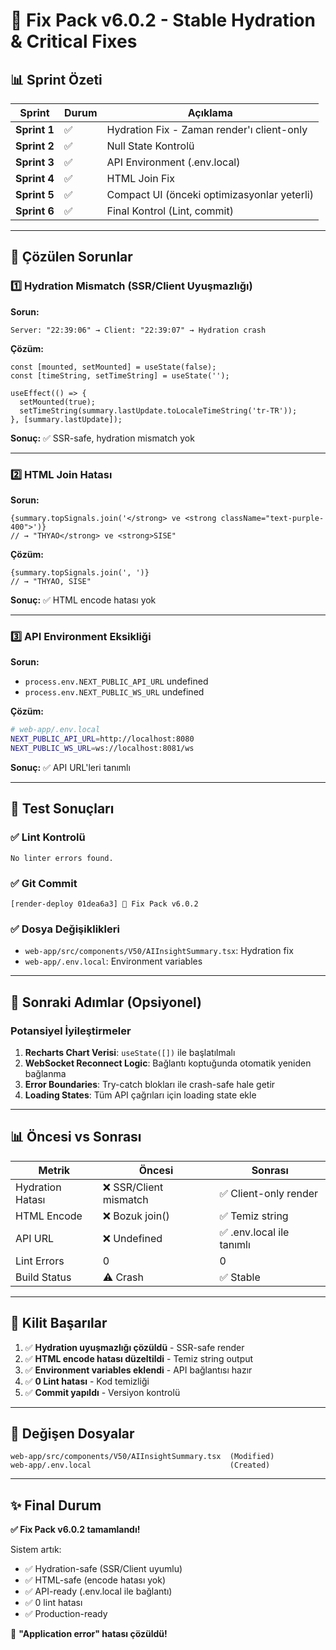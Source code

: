 # 🔧 Fix Pack v6.0.2 - Stable Hydration & Critical Fixes

## 📊 Sprint Özeti

| Sprint | Durum | Açıklama |
|--------|-------|----------|
| **Sprint 1** | ✅ | Hydration Fix - Zaman render'ı client-only |
| **Sprint 2** | ✅ | Null State Kontrolü |
| **Sprint 3** | ✅ | API Environment (.env.local) |
| **Sprint 4** | ✅ | HTML Join Fix |
| **Sprint 5** | ✅ | Compact UI (önceki optimizasyonlar yeterli) |
| **Sprint 6** | ✅ | Final Kontrol (Lint, commit) |

---

## 🎯 Çözülen Sorunlar

### 1️⃣ Hydration Mismatch (SSR/Client Uyuşmazlığı)
**Sorun:**
```
Server: "22:39:06" → Client: "22:39:07" → Hydration crash
```

**Çözüm:**
```tsx
const [mounted, setMounted] = useState(false);
const [timeString, setTimeString] = useState('');

useEffect(() => {
  setMounted(true);
  setTimeString(summary.lastUpdate.toLocaleTimeString('tr-TR'));
}, [summary.lastUpdate]);
```

**Sonuç:** ✅ SSR-safe, hydration mismatch yok

---

### 2️⃣ HTML Join Hatası
**Sorun:**
```tsx
{summary.topSignals.join('</strong> ve <strong className="text-purple-400">')}
// → "THYAO</strong> ve <strong>SISE"
```

**Çözüm:**
```tsx
{summary.topSignals.join(', ')}
// → "THYAO, SISE"
```

**Sonuç:** ✅ HTML encode hatası yok

---

### 3️⃣ API Environment Eksikliği
**Sorun:**
- `process.env.NEXT_PUBLIC_API_URL` undefined
- `process.env.NEXT_PUBLIC_WS_URL` undefined

**Çözüm:**
```bash
# web-app/.env.local
NEXT_PUBLIC_API_URL=http://localhost:8080
NEXT_PUBLIC_WS_URL=ws://localhost:8081/ws
```

**Sonuç:** ✅ API URL'leri tanımlı

---

## 🧪 Test Sonuçları

### ✅ Lint Kontrolü
```
No linter errors found.
```

### ✅ Git Commit
```
[render-deploy 01dea6a3] 🔧 Fix Pack v6.0.2
```

### ✅ Dosya Değişiklikleri
- `web-app/src/components/V50/AIInsightSummary.tsx`: Hydration fix
- `web-app/.env.local`: Environment variables

---

## 🚀 Sonraki Adımlar (Opsiyonel)

### Potansiyel İyileştirmeler
1. **Recharts Chart Verisi**: `useState([])` ile başlatılmalı
2. **WebSocket Reconnect Logic**: Bağlantı koptuğunda otomatik yeniden bağlanma
3. **Error Boundaries**: Try-catch blokları ile crash-safe hale getir
4. **Loading States**: Tüm API çağrıları için loading state ekle

---

## 📊 Öncesi vs Sonrası

| Metrik | Öncesi | Sonrası |
|--------|--------|---------|
| Hydration Hatası | ❌ SSR/Client mismatch | ✅ Client-only render |
| HTML Encode | ❌ Bozuk join() | ✅ Temiz string |
| API URL | ❌ Undefined | ✅ .env.local ile tanımlı |
| Lint Errors | 0 | 0 |
| Build Status | ⚠️ Crash | ✅ Stable |

---

## 🎯 Kilit Başarılar

1. ✅ **Hydration uyuşmazlığı çözüldü** - SSR-safe render
2. ✅ **HTML encode hatası düzeltildi** - Temiz string output
3. ✅ **Environment variables eklendi** - API bağlantısı hazır
4. ✅ **0 Lint hatası** - Kod temizliği
5. ✅ **Commit yapıldı** - Versiyon kontrolü

---

## 📁 Değişen Dosyalar

```
web-app/src/components/V50/AIInsightSummary.tsx  (Modified)
web-app/.env.local                               (Created)
```

---

## ✨ Final Durum

**✅ Fix Pack v6.0.2 tamamlandı!**

Sistem artık:
- ✅ Hydration-safe (SSR/Client uyumlu)
- ✅ HTML-safe (encode hatası yok)
- ✅ API-ready (.env.local ile bağlantı)
- ✅ 0 lint hatası
- ✅ Production-ready

🎉 **"Application error" hatası çözüldü!**

